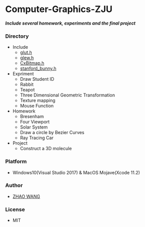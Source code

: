 # Computer-Graphics-ZJU

***Include several homework, experiments and the final project***

### Directory

- Include
  -  [glut.h](Include/glut.h) 
  -  [glew.h](Include/glew.h) 
  -  [CxBitmap.h](Include/CxBitmap.h) 
  -  [stanford_bunny.h](Include/stanford_bunny.h) 
- Expriment
  -  Draw Student ID
  - Rabbit
  - Teapot
  - Three Dimensional Geometric Transformation
  - Texture mapping
  - Mouse Function
- Homework
  - Bresenham
  - Four Viewport
  - Solar System
  - Draw a circle by Bezier Curves
  - Ray Tracing Car
- Project
  - Construct a 3D molecule

### Platform

- Windows10(Visual Studio 2017) & MacOS Mojave(Xcode 11.2)

### Author

- [ZHAO WANG](mailto:Kyfafyd@zju.edu.cn)

### License

- MIT

